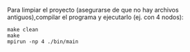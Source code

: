 Para limpiar el proyecto (asegurarse de que no hay archivos antiguos),compilar el programa y ejecutarlo (ej. con 4 nodos):

```
make clean
make
mpirun -np 4 ./bin/main
```
